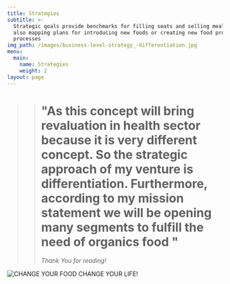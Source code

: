 ```yaml
---
title: Strategies
subtitle: >-
  Strategic goals provide benchmarks for filling seats and selling meals, while
  also mapping plans for introducing new foods or creating new food production
  processes
img_path: /images/business-level-strategy_-differentiation.jpg
menu:
  main:
    name: Strategies
    weight: 2
layout: page
---
```

> > # **"As this concept will bring revaluation in health sector because it is very different concept. So the strategic approach of my venture is differentiation. Furthermore, according to my mission statement we will be opening many segments to fulfill the need of organics food "**
> >
> > _Thank You for reading!_

![](/images/organic-food-vegan-restaurant-menu-board-placemat-template-vector-67770966.jpg "CHANGE YOUR FOOD CHANGE YOUR LIFE!")
